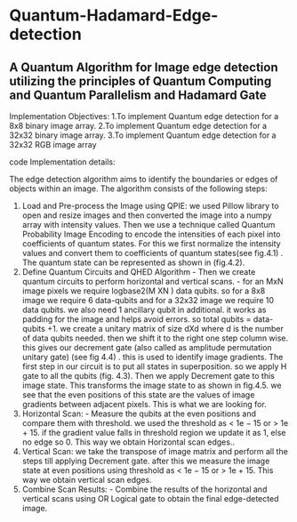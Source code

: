 # Quantum-Hadamard-Edge-detection
A Quantum Algorithm for Image edge detection utilizing the principles of Quantum Computing and Quantum Parallelism and Hadamard Gate
------------------------------------------------------------------------------------------------------------------------------------
Implementation Objectives:
1.To implement Quantum edge detection for a 8x8 binary image array.
2.To implement Quantum edge detection for a 32x32 binary image array.
3.To implement Quantum edge detection for a 32x32 RGB image array

code Implementation details:

The edge detection algorithm aims to identify the boundaries or edges of objects
within an image. The algorithm consists of the following steps:
1. Load and Pre-process the Image using QPIE:
we used Pillow library to open and resize images and then converted the image into
a numpy array with intensity values. Then we use a technique called Quantum
Probability Image Encoding to encode the intensities of each pixel into coefficients of
quantum states. For this we first normalize the intensity values and convert them to
coefficients of quantum states(see fig.4.1) . The quantum state can be represented as
shown in (fig.4.2).
2. Define Quantum Circuits and QHED Algorithm - Then we create quantum
circuits to perform horizontal and vertical scans. - for an MxN image pixels we
require logbase2(M XN ) data qubits. so for a 8x8 image we require 6 data-qubits
and for a 32x32 image we require 10 data qubits. we also need 1 ancillary qubit in
additional. it works as padding for the image and helps avoid errors. so total qubits
= data-qubits +1. we create a unitary matrix of size dXd where d is the number of
data qubits needed. then we shift it to the right one step column wise. this gives
our decrement gate (also called as amplitude permutation unitary gate) (see fig 4.4)
. this is used to identify image gradients. The first step in our circuit is to put all
states in superposition. so we apply H gate to all the qubits (fig. 4.3). Then we apply
Decrement gate to this image state. This transforms the image state to as shown in
fig.4.5. we see that the even positions of this state are the values of image gradients
between adjacent pixels. This is what we are looking for.
4. Horizontal Scan: - Measure the qubits at the even positions and compare them
with threshold. we used the threshold as < 1e − 15 or > 1e + 15. if the gradient value
falls in threshold region we update it as 1, else no edge so 0. This way we obtain
Horizontal scan edges..
5. Vertical Scan: we take the transpose of image matrix and perform all the steps
till applying Decrement gate. after this we measure the image state at even positions
using threshold as < 1e − 15 or > 1e + 15. This way we obtain vertical scan edges.
6. Combine Scan Results: - Combine the results of the horizontal and vertical
scans using OR Logical gate to obtain the final edge-detected image.


